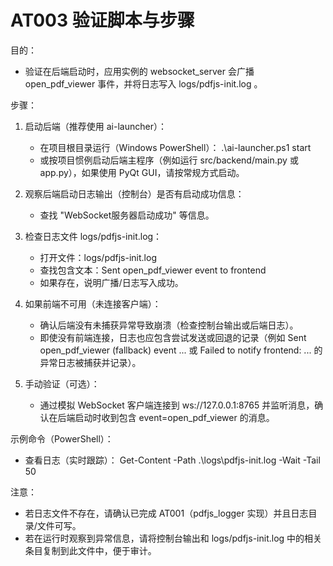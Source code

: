 AT003 验证脚本与步骤
==================

目的：
- 验证在后端启动时，应用实例的 websocket_server 会广播 open_pdf_viewer 事件，并将日志写入 logs/pdfjs-init.log 。

步骤：
1. 启动后端（推荐使用 ai-launcher）：
   - 在项目根目录运行（Windows PowerShell）：
     .\ai-launcher.ps1 start
   - 或按项目惯例启动后端主程序（例如运行 src/backend/main.py 或 app.py），如果使用 PyQt GUI，请按常规方式启动。

2. 观察后端启动日志输出（控制台）是否有启动成功信息：
   - 查找 "WebSocket服务器启动成功" 等信息。

3. 检查日志文件 logs/pdfjs-init.log：
   - 打开文件：logs/pdfjs-init.log
   - 查找包含文本：Sent open_pdf_viewer event to frontend
   - 如果存在，说明广播/日志写入成功。

4. 如果前端不可用（未连接客户端）：
   - 确认后端没有未捕获异常导致崩溃（检查控制台输出或后端日志）。
   - 即使没有前端连接，日志也应包含尝试发送或回退的记录（例如 Sent open_pdf_viewer (fallback) event ... 或 Failed to notify frontend: ... 的异常日志被捕获并记录）。

5. 手动验证（可选）：
   - 通过模拟 WebSocket 客户端连接到 ws://127.0.0.1:8765 并监听消息，确认在后端启动时收到包含 event=open_pdf_viewer 的消息。

示例命令（PowerShell）：
- 查看日志（实时跟踪）：
  Get-Content -Path .\logs\pdfjs-init.log -Wait -Tail 50

注意：
- 若日志文件不存在，请确认已完成 AT001（pdfjs_logger 实现）并且日志目录/文件可写。
- 若在运行时观察到异常信息，请将控制台输出和 logs/pdfjs-init.log 中的相关条目复制到此文件中，便于审计。